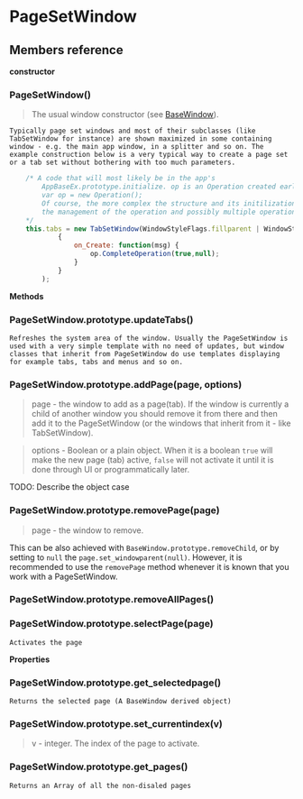 # PageSetWindow


## Members reference

**constructor**

### PageSetWindow()

>The usual window constructor (see [BaseWindow](BaseWindow.md)).

    Typically page set windows and most of their subclasses (like TabSetWindow for instance) are shown maximized in some containing window - e.g. the main app window, in a splitter and so on. The example construction below is a very typical way to create a page set or a tab set without bothering with too much parameters.

```Javascript
    /* A code that will most likely be in the app's 
        AppBaseEx.prototype.initialize. op is an Operation created early in the method's body like this:
        var op = new Operation();
        Of course, the more complex the structure and its initilization becomes,
        the management of the operation and possibly multiple operations will become more complex.
    */
    this.tabs = new TabSetWindow(WindowStyleFlags.fillparent | WindowStyleFlags.adjustclient | WindowStyleFlags.visible | WindowStyleFlags.parentnotify,
            {
                on_Create: function(msg) {
                    op.CompleteOperation(true,null);
                }
            }
        );
```

**Methods**

### PageSetWindow.prototype.updateTabs()

    Refreshes the system area of the window. Usually the PageSetWindow is used with a very simple template with no need of updates, but window classes that inherit from PageSetWindow do use templates displaying for example tabs, tabs and menus and so on.


### PageSetWindow.prototype.addPage(page, options)

>page - the window to add as a page(tab). If the window is currently a child of another window you should remove it from there and then add it to the PageSetWindow (or the windows that inherit from it - like TabSetWindow).

>options - Boolean or a plain object. When it is a boolean `true` will make the new page (tab) active, `false` will not activate it until it is done through UI or programmatically later.

TODO: Describe the object case

### PageSetWindow.prototype.removePage(page)

>page - the window to remove.

This can be also achieved with `BaseWindow.prototype.removeChild`, or by setting to `null` the `page.set_windowparent(null)`. However, it is recommended to use the `removePage` method whenever it is known that you work with a PageSetWindow.

### PageSetWindow.prototype.removeAllPages()

### PageSetWindow.prototype.selectPage(page)

    Activates the page


**Properties**

### PageSetWindow.prototype.get_selectedpage()

    Returns the selected page (A BaseWindow derived object)

### PageSetWindow.prototype.set_currentindex(v)

>v - integer. The index of the page to activate.

### PageSetWindow.prototype.get_pages()

    Returns an Array of all the non-disaled pages

